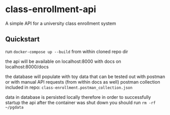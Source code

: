 # class-enrollment-api
A simple API for a university class enrollment system

## Quickstart
run ```docker-compose up --build``` from within cloned repo dir

the api will be available on localhost:8000 with docs on localhost:8000/docs

the database will populate with toy data that can be tested out with postman or with manual API requests (from within docs as well)
postman collection included in repo: ```class-enrollment.postman_collection.json```

data in database is persisted locally therefore in order to successfully startup the api after the container was shut down you should run
```rm -rf ~/pgdata```
